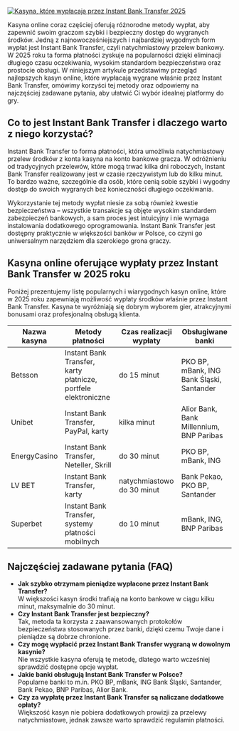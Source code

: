 [![Kasyna, które wypłacają przez Instant Bank Transfer 2025](https://123-caf.pages.dev/gitsignup.png)](https://vrmoo.ru/Bt82HjjY)

<p>Kasyna online coraz częściej oferują różnorodne metody wypłat, aby zapewnić swoim graczom szybki i bezpieczny dostęp do wygranych środków. Jedną z najnowocześniejszych i najbardziej wygodnych form wypłat jest Instant Bank Transfer, czyli natychmiastowy przelew bankowy. W 2025 roku ta forma płatności zyskuje na popularności dzięki eliminacji długiego czasu oczekiwania, wysokim standardom bezpieczeństwa oraz prostocie obsługi. W niniejszym artykule przedstawimy przegląd najlepszych kasyn online, które wypłacają wygrane właśnie przez Instant Bank Transfer, omówimy korzyści tej metody oraz odpowiemy na najczęściej zadawane pytania, aby ułatwić Ci wybór idealnej platformy do gry.</p>  <h2>Co to jest Instant Bank Transfer i dlaczego warto z niego korzystać?</h2> <p>Instant Bank Transfer to forma płatności, która umożliwia natychmiastowy przelew środków z konta kasyna na konto bankowe gracza. W odróżnieniu od tradycyjnych przelewów, które mogą trwać kilka dni roboczych, Instant Bank Transfer realizowany jest w czasie rzeczywistym lub do kilku minut. To bardzo ważne, szczególnie dla osób, które cenią sobie szybki i wygodny dostęp do swoich wygranych bez konieczności długiego oczekiwania.</p> <p>Wykorzystanie tej metody wypłat niesie za sobą również kwestie bezpieczeństwa – wszystkie transakcje są objęte wysokim standardem zabezpieczeń bankowych, a sam proces jest intuicyjny i nie wymaga instalowania dodatkowego oprogramowania. Instant Bank Transfer jest dostępny praktycznie w większości banków w Polsce, co czyni go uniwersalnym narzędziem dla szerokiego grona graczy.</p>  <h2>Kasyna online oferujące wypłaty przez Instant Bank Transfer w 2025 roku</h2> <p>Poniżej prezentujemy listę popularnych i wiarygodnych kasyn online, które w 2025 roku zapewniają możliwość wypłaty środków właśnie przez Instant Bank Transfer. Kasyna te wyróżniają się dobrym wyborem gier, atrakcyjnymi bonusami oraz profesjonalną obsługą klienta.</p>  <table>   <thead>     <tr>       <th>Nazwa kasyna</th>       <th>Metody płatności</th>       <th>Czas realizacji wypłaty</th>       <th>Obsługiwane banki</th>     </tr>   </thead>   <tbody>     <tr>       <td>Betsson</td>       <td>Instant Bank Transfer, karty płatnicze, portfele elektroniczne</td>       <td>do 15 minut</td>       <td>PKO BP, mBank, ING Bank Śląski, Santander</td>     </tr>     <tr>       <td>Unibet</td>       <td>Instant Bank Transfer, PayPal, karty</td>       <td>kilka minut</td>       <td>Alior Bank, Bank Millennium, BNP Paribas</td>     </tr>     <tr>       <td>EnergyCasino</td>       <td>Instant Bank Transfer, Neteller, Skrill</td>       <td>do 30 minut</td>       <td>PKO BP, mBank, ING</td>     </tr>     <tr>       <td>LV BET</td>       <td>Instant Bank Transfer, karty</td>       <td>natychmiastowo do 30 minut</td>       <td>Bank Pekao, PKO BP, Santander</td>     </tr>     <tr>       <td>Superbet</td>       <td>Instant Bank Transfer, systemy płatności mobilnych</td>       <td>do 10 minut</td>       <td>mBank, ING, BNP Paribas</td>     </tr>   </tbody> </table>  <h2>Najczęściej zadawane pytania (FAQ)</h2> <ul>   <li><strong>Jak szybko otrzymam pieniądze wypłacone przez Instant Bank Transfer?</strong><br>W większości kasyn środki trafiają na konto bankowe w ciągu kilku minut, maksymalnie do 30 minut.</li>   <li><strong>Czy Instant Bank Transfer jest bezpieczny?</strong><br>Tak, metoda ta korzysta z zaawansowanych protokołów bezpieczeństwa stosowanych przez banki, dzięki czemu Twoje dane i pieniądze są dobrze chronione.</li>   <li><strong>Czy mogę wypłacić przez Instant Bank Transfer wygraną w dowolnym kasynie?</strong><br>Nie wszystkie kasyna oferują tę metodę, dlatego warto wcześniej sprawdzić dostępne opcje wypłat.</li>   <li><strong>Jakie banki obsługują Instant Bank Transfer w Polsce?</strong><br>Popularne banki to m.in. PKO BP, mBank, ING Bank Śląski, Santander, Bank Pekao, BNP Paribas, Alior Bank.</li>   <li><strong>Czy za wypłatę przez Instant Bank Transfer są naliczane dodatkowe opłaty?</strong><br>Większość kasyn nie pobiera dodatkowych prowizji za przelewy natychmiastowe, jednak zawsze warto sprawdzić regulamin płatności.</li> </ul>